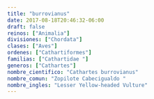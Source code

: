 ```yaml
---
title: "burrovianus"
date: 2017-08-18T20:46:32-06:00
draft: false
reinos: ["Animalia"]
divisiones: ["Chordata"]
clases: ["Aves"]
ordenes: ["Cathartiformes"]
familias: ["Cathartidae "]
generos: ["Cathartes"]
nombre_cientifico: "Cathartes burrovianus"
nombre_comun: "Zopilote Cabecigualdo "
nombre_ingles: "Lesser Yellow-headed Vulture"
---
```

